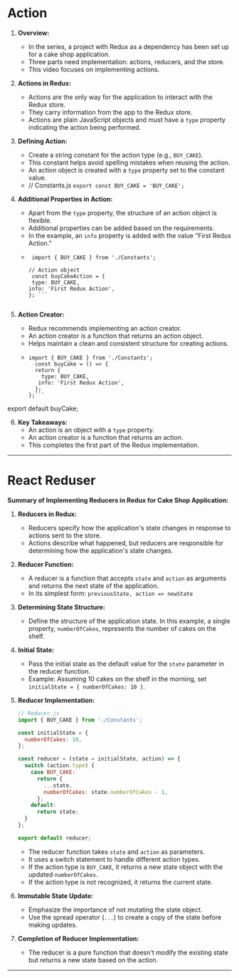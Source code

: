 
# Action

1. **Overview:**
   - In the series, a project with Redux as a dependency has been set up for a cake shop application.
   - Three parts need implementation: actions, reducers, and the store.
   - This video focuses on implementing actions.

2. **Actions in Redux:**
   - Actions are the only way for the application to interact with the Redux store.
   - They carry information from the app to the Redux store.
   - Actions are plain JavaScript objects and must have a `type` property indicating the action being performed.

3. **Defining Action:**
   - Create a string constant for the action type (e.g., `BUY_CAKE`).
   - This constant helps avoid spelling mistakes when reusing the action.
   - An action object is created with a `type` property set to the constant value.
   - // Constants.js
       ```export const BUY_CAKE = 'BUY_CAKE';```


4. **Additional Properties in Action:**
   - Apart from the `type` property, the structure of an action object is flexible.
   - Additional properties can be added based on the requirements.
   - In the example, an `info` property is added with the value "First Redux Action."
   - ```// Actions.js
      import { BUY_CAKE } from './Constants';

     // Action object
      const buyCakeAction = {
      type: BUY_CAKE,
     info: 'First Redux Action',
     }; ```


5. **Action Creator:**
   - Redux recommends implementing an action creator.
   - An action creator is a function that returns an action object.
   - Helps maintain a clean and consistent structure for creating actions.
   - ```// Actions.js
     import { BUY_CAKE } from './Constants';
       const buyCake = () => {
       return {
         type: BUY_CAKE,
        info: 'First Redux Action',
       };
     };```

export default buyCake;



6. **Key Takeaways:**
   - An action is an object with a `type` property.
   - An action creator is a function that returns an action.
   - This completes the first part of the Redux implementation.

---

# React Reduser

**Summary of Implementing Reducers in Redux for Cake Shop Application:**


1. **Reducers in Redux:**
   - Reducers specify how the application's state changes in response to actions sent to the store.
   - Actions describe what happened, but reducers are responsible for determining how the application's state changes.

2. **Reducer Function:**
   - A reducer is a function that accepts `state` and `action` as arguments and returns the next state of the application.
   - In its simplest form: `previousState, action => newState`

3. **Determining State Structure:**
   - Define the structure of the application state. In this example, a single property, `numberOfCakes`, represents the number of cakes on the shelf.

5. **Initial State:**
   - Pass the initial state as the default value for the `state` parameter in the reducer function.
   - Example: Assuming 10 cakes on the shelf in the morning, set `initialState = { numberOfCakes: 10 }`.

6. **Reducer Implementation:**
   ```javascript
   // Reducer.js
   import { BUY_CAKE } from './Constants';

   const initialState = {
     numberOfCakes: 10,
   };

   const reducer = (state = initialState, action) => {
     switch (action.type) {
       case BUY_CAKE:
         return {
           ...state,
           numberOfCakes: state.numberOfCakes - 1,
         };
       default:
         return state;
     }
   };

   export default reducer;
   ```

   - The reducer function takes `state` and `action` as parameters.
   - It uses a switch statement to handle different action types.
   - If the action type is `BUY_CAKE`, it returns a new state object with the updated `numberOfCakes`.
   - If the action type is not recognized, it returns the current state.

7. **Immutable State Update:**
   - Emphasize the importance of not mutating the state object.
   - Use the spread operator (`...`) to create a copy of the state before making updates.

8. **Completion of Reducer Implementation:**
   - The reducer is a pure function that doesn't modify the existing state but returns a new state based on the action.


---
